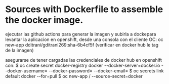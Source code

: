 # Sources with Dockerfile to assemble the docker image.
ejecutar las github actions para generar la imagen y subirla a dockepara levantar la aplicacion en openshift, desde una consola con el cliente OC:
oc new-app dditrani/gditrani269:sha-6b4cf5f    (verificar en docker hub le tag de la imagen)

asegurarse de tener cargadas las credenciales de docker hub en openshift con:
$ oc create secret docker-registry docker --docker-server=docker.io --docker-username=<username> --docker-password=<password> --docker-email=<email>
$ oc secrets link default docker --for=pull
$ oc new-app <username>/<image> --source-secret=docker
